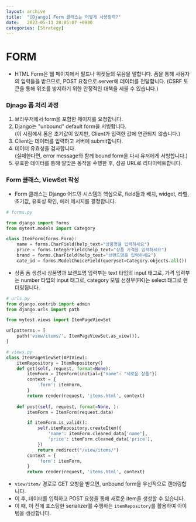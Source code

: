 ```yaml
---
layout: archive
title:  "[Django] Form 클래스는 어떻게 사용할까?"
date:   2023-05-13 20:05:07 +0900
categories: [Strategy]
---
```


# FORM
- HTML Form은 웹 페이지에서 필드나 위젯들의 묶음을 말합니다. 폼을 통해 사용자의 입력들을 받으므로, POST 요청으로 server에 데이터를 전달합니다.
  (CSRF 토큰을 통해 위조를 방지하기 위한 안정적인 대책을 세울 수 있습니다.)

### Djnago 폼 처리 과정
1. 브라우저에서 form을 포함한 페이지를 요청합니다.
2. Django는 "unbound" default form을 서빙합니다.  
   (이 시점에서 폼은 초기값이 있지만, Client가 입력한 값에 연관되지 않습니다.)
3. Client는 데이터를 입력하고 서버에 submit합니다.
4. 데이터 유효성을 검사합니다.  
   (실패한다면, error message와 함께 bound form을 다시 유저에게 서빙합니다.)
5. 유효한 데이터를 통해 알맞은 동작을 수행한 후, 성공 URL로 리다이렉트합니다.

### Form 클래스, ViewSet 작성
- Form 클래스는 Django 어드민 시스템의 핵심으로, field들과 배치, widget, 라벨, 초기값, 유효성 확인, 에러 메시지를 결정합니다.

```python
# forms.py

from django import forms
from mytest.models import Category

class ItemForm(forms.Form):
    name = forms.CharField(help_text="상품명을 입력하세요")
    price = forms.IntegerField(help_text="상품 가격을 입력하세요")
    brand = forms.CharField(help_text="브랜드명을 입력하세요")
    cate_id = forms.ModelChoiceField(queryset=Category.objects.all())
```
- 상품 폼 생성시 상품명과 브랜드명 입력부는 text 타입의 input 태그로, 가격 입력부는 number 타입의 input 태그로, category 모델 선정부(FK)는 select 태그로 렌더링됩니다.


```python
# urls.py
from django.contrib import admin
from django.urls import path

from mytest.views import ItemPageViewSet

urlpatterns = [
    path('view/items/', ItemPageViewSet.as_view()),
]
```
```python
# views.py
class ItemPageViewSet(APIView):
    itemRepository = ItemRepository()
    def get(self, request, format=None):
        itemForm = ItemForm(initial={"name": "새로운 상품"})
        context = {
            'form': itemForm,
        }
        return render(request, 'items.html', context)
    
    def post(self, request, format=None, ):
        itemForm = ItemForm(request.data)

        if itemForm.is_valid():
            self.itemRepository.createItem({
                'name': itemForm.cleaned_data['name'],
                'price': itemForm.cleaned_data['price'],
            })
            return redirect("/view/items/")
        context = {
            'form': itemForm,
        }
        return render(request, 'items.html', context)
```
- `view/item/` 경로로 GET 요청을 받으면, unbound form을 우선적으로 렌더링합니다.
- 이 후, 데이터를 입력하고 POST 요청을 통해 새로운 item을 생성할 수 있습니다.
- 이 때, 이 전에 포스팅한 serializer를 수행하는 `itemRepository`를 활용하여 아이템을 생성합니다.

